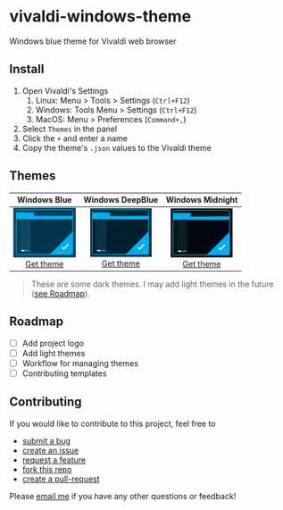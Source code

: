 # vivaldi-windows-theme
Windows blue theme for Vivaldi web browser

## Install

1. Open Vivaldi's Settings
   1. Linux: Menu > Tools > Settings (`Ctrl+F12`)
   2. Windows: Tools Menu > Settings (`Ctrl+F12`)
   3. MacOS: Menu > Preferences (`Command+,`)
2. Select `Themes` in the panel
3. Click the `+` and enter a name
4. Copy the theme's `.json` values to the Vivaldi theme

## Themes

|                             Windows Blue                              |                               Windows DeepBlue                                |                               Windows Midnight                                |
|:---------------------------------------------------------------------:|:-----------------------------------------------------------------------------:|:-----------------------------------------------------------------------------:|
| ![](assets/windows-blue.png)<br>[Get theme](themes/windows-blue.json) | ![](assets/windows-deepblue.png)<br>[Get theme](themes/windows-deepblue.json) | ![](assets/windows-midnight.png)<br>[Get theme](themes/windows-midnight.json) |

> These are some dark themes. I may add light themes in the future ([see Roadmap](#roadmap)).

## Roadmap

- [ ] Add project logo
- [ ] Add light themes
- [ ] Workflow for managing themes
- [ ] Contributing templates

## Contributing

If you would like to contribute to this project, feel free to

- [submit a bug][create-issue]
- [create an issue][create-issue]
- [request a feature][create-issue]
- [fork this repo][fork-repo]
- [create a pull-request][create-pull-request]

Please [email me][email] if you have any other questions or feedback!

<!-- links -->
[create-issue]: https://github.com/trevor-moon/vivaldi-windows-theme/issues
[fork-repo]: https://github.com/trevor-moon/vivaldi-windows-theme/fork
[create-pull-request]: https://github.com/trevor-moon/vivaldi-windows-theme/pulls
[email]: mailto:trevor.r.moon@gmail.com
